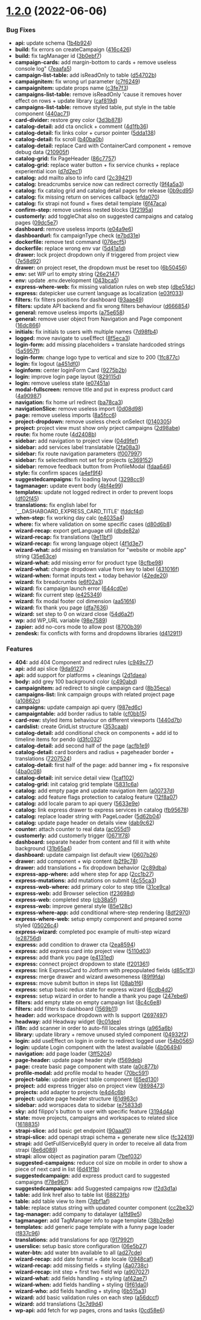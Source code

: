 # [1.2.0](https://github.com/AppQuality/unguess-react/compare/v1.0.0...1.2.0) (2022-06-06)


### Bug Fixes

* **api:** update schema ([1b4b924](https://github.com/AppQuality/unguess-react/commit/1b4b9246c35f709c9aefe79178a1730ca078a0e5))
* **build:** fix errors on createCampaign ([416c426](https://github.com/AppQuality/unguess-react/commit/416c426cbbc5d80baf6bef9699e70cbbf46a3bf1))
* **build:** fix tagManager id ([3b0ebf7](https://github.com/AppQuality/unguess-react/commit/3b0ebf741df52654c5552d6050feccc4cd790c50))
* **campaign-cards:** add margin-bottom to cards + remove useless console log" ([7eaafa5](https://github.com/AppQuality/unguess-react/commit/7eaafa58101b56fbbfd2b7ae4351d1267f7aa2df))
* **campaign-list-table:** add isReadOnly to table ([d54702b](https://github.com/AppQuality/unguess-react/commit/d54702b96712cb850e58a737772be586ac6c338e))
* **campaignitem:** fix wrong url parameter ([c7f6249](https://github.com/AppQuality/unguess-react/commit/c7f62495fa6fb59c4724c9890ec515d16beaa377))
* **campaignitem:** update props name ([c3fe7f3](https://github.com/AppQuality/unguess-react/commit/c3fe7f32545249e06f8b4ebdaeaf39baf1e380e0))
* **campaigns-list-table:** remove isReadOnly 'cause it removes hover effect on rows + update library ([caf819d](https://github.com/AppQuality/unguess-react/commit/caf819d17e13dbc35014b30c623f4e7a043cb479))
* **campaigns-list-table:** remove styled table, put style in the table component ([440ac71](https://github.com/AppQuality/unguess-react/commit/440ac718afde27e14af3dc6f78b27d557e6550a5))
* **card-divider:** restore grey color ([3d3b878](https://github.com/AppQuality/unguess-react/commit/3d3b878c3c478a8b5594e4e8af38b6446b211b52))
* **catalog-detail:** add cta onclick + comment ([4d1fb36](https://github.com/AppQuality/unguess-react/commit/4d1fb368b38222c50640697588d6225f51900d1f))
* **catalog-detail:** fix links color + cursor pointer ([5dda138](https://github.com/AppQuality/unguess-react/commit/5dda13830bbdbbdbaecdc3563116a12f80ee460a))
* **catalog-detail:** fix scroll ([b40ba0b](https://github.com/AppQuality/unguess-react/commit/b40ba0bd8b92377f04f437453b720d5f07348a52))
* **catalog-detail:** replace Card with ContainerCard component + remove debug data ([210905f](https://github.com/AppQuality/unguess-react/commit/210905f57f9dc56042b12c90c9b73fa1ffc306ec))
* **catalog-grid:** fix PageHeader ([86c7757](https://github.com/AppQuality/unguess-react/commit/86c77570effd7586a0cae9588c6b432f85f6b33e))
* **catalog-grid:** replace water button + fix service chunks + replace experiential icon ([d7d2ec1](https://github.com/AppQuality/unguess-react/commit/d7d2ec1a67131dd5d98512c6f912ab675a8e04da))
* **catalog:** add mailto also to info card ([2c39421](https://github.com/AppQuality/unguess-react/commit/2c39421982587a973dc771b09b43bb73d4d9c97c))
* **catalog:** breadcrumbs service now can redirect correctly ([9f4a5a3](https://github.com/AppQuality/unguess-react/commit/9f4a5a3f3432dfd850d0359b24da8be066b08412))
* **catalog:** fix catalog grid and catalog detail pages for release ([0b9cd95](https://github.com/AppQuality/unguess-react/commit/0b9cd958f72c7c06ccd1b613383210336ab472f7))
* **catalog:** fix missing return on services callback ([efda070](https://github.com/AppQuality/unguess-react/commit/efda0708d2bebc167cb09dd82fa8438c69ed5255))
* **catalog:** fix strapi not found + fixes detail template ([6f47aca](https://github.com/AppQuality/unguess-react/commit/6f47aca4c03ad4da5930189b1a83e077c34be421))
* **confirm-step:** remove useless nested blocks ([3f2195a](https://github.com/AppQuality/unguess-react/commit/3f2195a2017b064ad37da3589b4a3ac82befcbe9))
* **customerly:** add toggleChat also on suggested campaigns and catalog pages ([09dc5e7](https://github.com/AppQuality/unguess-react/commit/09dc5e7dde5965d6e52e52dd4ebc5659e0efd1fd))
* **dashboard:** remove useless imports ([e04a9e6](https://github.com/AppQuality/unguess-react/commit/e04a9e68875624ea0a8fe19c4ba1aa3cc71269cf))
* **dashboardurl:** fix campaignType check ([e7bd31e](https://github.com/AppQuality/unguess-react/commit/e7bd31ef8910f229b749faea2d0803b48396c91d))
* **dockerfile:** remove test command ([076ecf5](https://github.com/AppQuality/unguess-react/commit/076ecf5897503e1c834f3ffa8bc898b0c01dc8d1))
* **dockerfile:** replace wrong env var ([5d41a1d](https://github.com/AppQuality/unguess-react/commit/5d41a1db6805f2810881b0c9a678971cf5dec1e9))
* **drawer:** lock project dropdown only if triggered from project view ([7e58d92](https://github.com/AppQuality/unguess-react/commit/7e58d9271fac5de696bb4cea328055cbaa3a4c74))
* **drawer:** on project reset, the dropdown must be reset too ([6b50456](https://github.com/AppQuality/unguess-react/commit/6b5045669f36a941366fc0d82ccecb4132f1ea57))
* **env:** set WP url to empty string ([26e2147](https://github.com/AppQuality/unguess-react/commit/26e2147dab675550c174f9ede2a34d68ff93fc4b))
* **env:** update .env.development ([043bca5](https://github.com/AppQuality/unguess-react/commit/043bca55ff7bef801c55438857634e0a0effb216))
* **express-where-web:** fix missing validation rules on web step ([dbe51dc](https://github.com/AppQuality/unguess-react/commit/dbe51dcb0b1ee152c526e7ea634be0ad4171980d))
* **express:** datepicker use current language as localization ([e03f033](https://github.com/AppQuality/unguess-react/commit/e03f0333f63072ee468d73daa6c70877a78b1223))
* **filters:** fix filters positions for dashboard ([93aae49](https://github.com/AppQuality/unguess-react/commit/93aae49d09c7af7d5aa97f4e14c9e758189e2f8b))
* **filters:** update API backend and fix wrong filters behaviour ([d666854](https://github.com/AppQuality/unguess-react/commit/d66685490adaa8ac5971c4010dd1a2f5f4ee7bd7))
* **general:** remove useless imports ([a75e658](https://github.com/AppQuality/unguess-react/commit/a75e65812615f9fb1fe408a3729562540e2b698a))
* **general:** remove user object from Navigation and Page component ([16dc866](https://github.com/AppQuality/unguess-react/commit/16dc8669f928daed4f2648e005a419711e9e93fa))
* **initials:** fix initials to users with multiple names ([7d98fb4](https://github.com/AppQuality/unguess-react/commit/7d98fb4b97fbce5f8f291250c0581934aeb4d8ed))
* **logged:** move navigate to useEffect ([8f5eca3](https://github.com/AppQuality/unguess-react/commit/8f5eca3e1d5d6210091046ec393875982e0e2561))
* **login-form:** add missing placeholders + translate hardcoded strings ([5a5957f](https://github.com/AppQuality/unguess-react/commit/5a5957f91b77e982e444c67d21ed4707059b5e7a))
* **login-form:** change logo type to vertical and size to 200 ([1fc877c](https://github.com/AppQuality/unguess-react/commit/1fc877c1aacff761bb7986f8d0e899b0ee896d5d))
* **login:** fix logout ([a451df0](https://github.com/AppQuality/unguess-react/commit/a451df055f03957e82f91e91ed4784a5e82ea17b))
* **loginform:** center loginForm Card ([9275b2b](https://github.com/AppQuality/unguess-react/commit/9275b2ba1a63144fb4bd238106a2cac54365dc1d))
* **login:** improve login page layout ([829115d](https://github.com/AppQuality/unguess-react/commit/829115d3fec1d0c7a0873fd970dc422c3e759763))
* **login:** remove useless state ([e07451a](https://github.com/AppQuality/unguess-react/commit/e07451a27d7da9c55f6b23b16b1c104a8f69efd5))
* **modal-fullscreen:** remove title and put in express product card ([4a90987](https://github.com/AppQuality/unguess-react/commit/4a909874a576b995e8dc9c02f43298939b8fc6f2))
* **navigation:** fix home url redirect ([ba78ca3](https://github.com/AppQuality/unguess-react/commit/ba78ca333ddf57d70ba2368be03bed9e1a59df0d))
* **navigationSlice:** remove useless import ([0d08d98](https://github.com/AppQuality/unguess-react/commit/0d08d987fda1a25cdd7718c29a3814566f250337))
* **page:** remove useless imports ([8a5fcc6](https://github.com/AppQuality/unguess-react/commit/8a5fcc60311e1970404d670db591330f0dfb7a64))
* **project-dropdown:** remove useless check onSelect ([0140305](https://github.com/AppQuality/unguess-react/commit/0140305444393c855f183b1fef40e08d5f914678))
* **project:** project view must show only prject campaigns ([2d98abe](https://github.com/AppQuality/unguess-react/commit/2d98abe0e27c0a9b84752c72781c73863163cb0f))
* **route:** fix home route ([4d2408b](https://github.com/AppQuality/unguess-react/commit/4d2408bc3f04c038121d35cd0196314ff499d664))
* **sidebar:** add navigation to project view ([04d9fef](https://github.com/AppQuality/unguess-react/commit/04d9fef0e40e5275a3bafc31daa86d9a94b40471))
* **sidebar:** add services label translatable ([2fa08a3](https://github.com/AppQuality/unguess-react/commit/2fa08a3af25c00e24fc0640b48e02d464be13d5f))
* **sidebar:** fix route navigation parameters ([f007997](https://github.com/AppQuality/unguess-react/commit/f007997488776b092723ad1bb710ca32cbd4e71a))
* **sidebar:** fix selectedItem not set for projects ([c369152](https://github.com/AppQuality/unguess-react/commit/c36915253775019ec4850efee6a4a9aa0e751230))
* **sidebar:** remove feedback button from ProfileModal ([fdaa646](https://github.com/AppQuality/unguess-react/commit/fdaa646271ee439c84f9c25a095313338e0cb4c8))
* **style:** fix confirm spaces ([a4ef9f4](https://github.com/AppQuality/unguess-react/commit/a4ef9f49558a93addfa5afbab8922ef99e227ede))
* **suggestedcampaigns:** fix loading layout ([3298cc9](https://github.com/AppQuality/unguess-react/commit/3298cc94372f12acd6d3c8246b7e63d1b17d9be7))
* **tagmanager:** update event body ([4bf4e99](https://github.com/AppQuality/unguess-react/commit/4bf4e99b4e70e5c74089ab3fc1dd7ebab27cec2e))
* **templates:** update not logged redirect in order to prevent loops ([df02f45](https://github.com/AppQuality/unguess-react/commit/df02f45ef19abe5cb697776d9dc2f6be0091c1ac))
* **translations:** fix english label for '__DASHABOARD_EXPRESS_CARD_TITLE' ([fddcf4d](https://github.com/AppQuality/unguess-react/commit/fddcf4db52d4f9d080887f83bee7ebdf3bb65aaf))
* **when-step:** fix working day calc ([e4035a4](https://github.com/AppQuality/unguess-react/commit/e4035a40c5fe80c6266f6ab2601b9934375be798))
* **where:** fix where validation on some specific cases ([d80d6b8](https://github.com/AppQuality/unguess-react/commit/d80d6b848d150ec7eb66000eceb5e8e5d7fd7551))
* **wizard-recap:** export getLanguage util ([dbde82a](https://github.com/AppQuality/unguess-react/commit/dbde82aafebc4771bedaa263ae81e67b475a2ed9))
* **wizard-recap:** fix translations ([9e11bf1](https://github.com/AppQuality/unguess-react/commit/9e11bf151b420c6cef2612bd4a9c5491673044e9))
* **wizard-recap:** fix wrong language object ([4f1d3e7](https://github.com/AppQuality/unguess-react/commit/4f1d3e710cb4aac5064a88ee5e916a81a438d6f1))
* **wizard-what:** add missing en translation for "website or mobile app" string ([35e63ce](https://github.com/AppQuality/unguess-react/commit/35e63ce2100954c11f7adb16be68836d365281e6))
* **wizard-what:** add missing error for product type ([8cfbe98](https://github.com/AppQuality/unguess-react/commit/8cfbe98afb83e5ee7c97c9be1d316b55fe732961))
* **wizard-what:** change dropdown value from key to label ([431016f](https://github.com/AppQuality/unguess-react/commit/431016fcf3a27aaf872c9f17be187d5655ac1491))
* **wizard-when:** format inputs text + today behavior ([42ede20](https://github.com/AppQuality/unguess-react/commit/42ede2012d906f8870d496631e50014fbfb586d7))
* **wizard:** fix breadcrumbs ([e6f02a3](https://github.com/AppQuality/unguess-react/commit/e6f02a3e783dc36f8d8687f108c345aed1e66c36))
* **wizard:** fix campaign launch error ([644cd0e](https://github.com/AppQuality/unguess-react/commit/644cd0e2195597ee2688bda519cabfe64bbb1b23))
* **wizard:** fix current step ([e425349](https://github.com/AppQuality/unguess-react/commit/e42534946065019cf2e72b58659a4e0567eeccc6))
* **wizard:** fix modal footer col dimension ([aa516f4](https://github.com/AppQuality/unguess-react/commit/aa516f4945863340759c8b2e10e958a06d3df3a0))
* **wizard:** fix thank you page ([dfa7636](https://github.com/AppQuality/unguess-react/commit/dfa76364c0c36458cac552ba1d495c1391a76781))
* **wizard:** set step to 0 on wizard close ([54d6a2f](https://github.com/AppQuality/unguess-react/commit/54d6a2f2cba9bb8ebdcb382d79eecdbaa5b7e24e))
* **wp:** add WP_URL variable ([98e7589](https://github.com/AppQuality/unguess-react/commit/98e758966ba9ac92fa18907b3a9259a4eee66d7b))
* **zapier:** add no-cors mode to allow post ([8700b39](https://github.com/AppQuality/unguess-react/commit/8700b396f120c84d392100a78e6634e6afb3e42c))
* **zendesk:** fix conficts with forms and dropdowns libraries ([d412911](https://github.com/AppQuality/unguess-react/commit/d412911125bfceb5930656ad06bca8c5b49f3593))


### Features

* **404:** add 404 Component and redirect rules ([c949c77](https://github.com/AppQuality/unguess-react/commit/c949c7709032b8edd43286d73622342b6c1570e2))
* **api:** add api slice ([9da9127](https://github.com/AppQuality/unguess-react/commit/9da9127eb532ccd0e07153aa5c392218055bf499))
* **api:** add support for platforms + cleanings ([2d1daea](https://github.com/AppQuality/unguess-react/commit/2d1daeaf727c7df489ee9253c9faa34c6e21b389))
* **body:** add grey 100 background color ([c490abd](https://github.com/AppQuality/unguess-react/commit/c490abdac3c6540fb472a3a44aafe05b5c41028d))
* **campaignitem:** ad redirect to single campaign card ([8b35eca](https://github.com/AppQuality/unguess-react/commit/8b35ecabcda24b83a7addadd362195b06d3deb05))
* **campaigns-list:** link campaign groups with related project page ([a10862c](https://github.com/AppQuality/unguess-react/commit/a10862cb0a624df84fb8dd2dc643a59eb039df18))
* **campaigns:** update campaign api query ([987ed6c](https://github.com/AppQuality/unguess-react/commit/987ed6c269d99f49aba9d598c576bec06afa8baa))
* **campaigntable:** add border radius to table ([cf0bb15](https://github.com/AppQuality/unguess-react/commit/cf0bb151e1c1e43e07868a9514668abaadaf5a48))
* **card-row:** styled items behaviour on different viewports ([1440d7b](https://github.com/AppQuality/unguess-react/commit/1440d7be6ca2dc88253269f99482bce704675415))
* **cardslist:** create GridList structure ([353caab](https://github.com/AppQuality/unguess-react/commit/353caab4220cf68cb77ae88be16c64d1800cfc1c))
* **catalog-detail:** add conditional check on components + add id to timeline items for pendo ([d3fc032](https://github.com/AppQuality/unguess-react/commit/d3fc032b0873ad663c4bf04b3583a79fc06e78fd))
* **catalog-detail:** add second half of the page ([acfb1e9](https://github.com/AppQuality/unguess-react/commit/acfb1e9e4a4f2158bd2a9a7453a5dda1dc8e6de3))
* **catalog-detail:** card borders and radius + pageheader border + translations ([7207524](https://github.com/AppQuality/unguess-react/commit/72075247f8848773ca28077da998e087781956d9))
* **catalog-detail:** first half of the page: add banner img + fix responsive ([4ba0c08](https://github.com/AppQuality/unguess-react/commit/4ba0c089dfa350c358fa81d6319c726359102350))
* **catalog-detail:** init service detail view ([1caf102](https://github.com/AppQuality/unguess-react/commit/1caf102c2a22c141fa1c669a81b4b89346528caa))
* **catalog-grid:** init catalog grid template ([5831c6a](https://github.com/AppQuality/unguess-react/commit/5831c6ade024a4003204af4a0a01676a7775f7dc))
* **catalog:** add empty page and update navigation item ([a00737d](https://github.com/AppQuality/unguess-react/commit/a00737d6a73f838472dbef8da89637251283cec9))
* **catalog:** add feature flags protection to catalog feature ([12f8a07](https://github.com/AppQuality/unguess-react/commit/12f8a07aaae0ee6b516055e8fa00f7bd55863002))
* **catalog:** add locale param to  api query ([5633e9e](https://github.com/AppQuality/unguess-react/commit/5633e9e60b1f4f5fec3172bf29f8f93aa01dfc6d))
* **catalog:** link express drawer to express services in catalog ([fb95678](https://github.com/AppQuality/unguess-react/commit/fb956782efec33baf8aa9316bccecca569d56c1f))
* **catalog:** replace loader string with PageLoader ([5d62b04](https://github.com/AppQuality/unguess-react/commit/5d62b04255418d86e124875c72e458e7133e5ec0))
* **catalog:** update page header on details view ([dab9c62](https://github.com/AppQuality/unguess-react/commit/dab9c6201df48dca74856c49138d2d8411868e93))
* **counter:** attach counter to real data ([ac055d1](https://github.com/AppQuality/unguess-react/commit/ac055d14aa0891f61e4971c24de6117812f52a53))
* **customerly:** add customerly trigger ([0671f78](https://github.com/AppQuality/unguess-react/commit/0671f78b04c1f960f12ddbebb737757417c60162))
* **dashboard:** separate header from content and fill it with white background ([31b65a4](https://github.com/AppQuality/unguess-react/commit/31b65a45e4173fa1a98626ec5d0a3aacdd75c6c3))
* **dashboard:** update campaign list default view ([0607b26](https://github.com/AppQuality/unguess-react/commit/0607b260e50a971fc1ccea3b6d7347280116b45f))
* **drawer:** add component + wip content ([b2f9c78](https://github.com/AppQuality/unguess-react/commit/b2f9c786f0e3f6a3212515dac052d392dc6dc661))
* **drawer:** add translations + fix dropdown behavior ([2c89dba](https://github.com/AppQuality/unguess-react/commit/2c89dba86ef8806acd5371f9c7f2e34f6a94aef2))
* **express-app-where:** add where step for app ([2cc1b27](https://github.com/AppQuality/unguess-react/commit/2cc1b27f8f85b0d91a591973870d03ba1edf5e16))
* **express-mutations:** add mutations on submit ([4c55ca3](https://github.com/AppQuality/unguess-react/commit/4c55ca3ab9e579ab4256f383ae2a14694e6f8fd3))
* **express-web-where:** add primary color to step title ([31ce9ca](https://github.com/AppQuality/unguess-react/commit/31ce9ca3b236476ff17c0260d1099e7f5d91006f))
* **express-web:** add Browser selection ([f23698d](https://github.com/AppQuality/unguess-react/commit/f23698d40f0a3866b31bce7b18880699c9a61643))
* **express-web:** completed step ([cb38a5f](https://github.com/AppQuality/unguess-react/commit/cb38a5f350fd36519227ad3b736e292eba2c9397))
* **express-web:** improve general style ([85e128c](https://github.com/AppQuality/unguess-react/commit/85e128c6d9ddeafa718b6d4536ae5e4e92ac0f79))
* **express-where-app:** add conditional where-step rendering ([8df2970](https://github.com/AppQuality/unguess-react/commit/8df297082304ceb7b8c176d098db83e0e3cb3039))
* **express-where-web:** setup empty component and prepared some styled ([05026c4](https://github.com/AppQuality/unguess-react/commit/05026c43e10b8acac5bd00b190cf508dab7baf51))
* **express-wizard:** completed poc example of multi-step wizard ([e28756d](https://github.com/AppQuality/unguess-react/commit/e28756d50928a5eac006c2ba9e25869bd0eff436))
* **express:** add condition to drawer cta ([2ea8594](https://github.com/AppQuality/unguess-react/commit/2ea859453a8eedd53ca5090b5928f601f496941b))
* **express:** add express card into project view ([5110d03](https://github.com/AppQuality/unguess-react/commit/5110d037268580564c03c1e5b66a651404655454))
* **express:** add thank you page ([e4131ed](https://github.com/AppQuality/unguess-react/commit/e4131ed42d63a176f2186d078cbe6b6cf321cf3d))
* **express:** connect project dropdown to state ([f201361](https://github.com/AppQuality/unguess-react/commit/f201361ca18a2293be99402380ec87377568d347))
* **express:** link ExpressCard to Jotform with prepopulated fields ([d85c1f3](https://github.com/AppQuality/unguess-react/commit/d85c1f38fa388db2d23f69819e3c8b6092a41b92))
* **express:** merge drawer and wizard awesomeness ([89f9fda](https://github.com/AppQuality/unguess-react/commit/89f9fda68d399c4279c27700f9c18628e089cc2d))
* **express:** move submit button in steps list ([08ab1f6](https://github.com/AppQuality/unguess-react/commit/08ab1f6fbc8b1f17ca386b59c018f002ea2cf115))
* **express:** setup basic redux state for express wizard ([6cdb4d2](https://github.com/AppQuality/unguess-react/commit/6cdb4d27a77a18ed9b95de39ab1b7e85a74bf4e5))
* **express:** setup wizard in order to handle a thank you page ([247ebe6](https://github.com/AppQuality/unguess-react/commit/247ebe69c03fa7bee5f7f608ed553c4699ce5a17))
* **filters:** add empty state on empty campaign list ([8c4c6e8](https://github.com/AppQuality/unguess-react/commit/8c4c6e8e31c66dd89f91ac974bfa53c19ed67487))
* **filters:** add filters to dashboard ([1569b11](https://github.com/AppQuality/unguess-react/commit/1569b11f0c12cd7435c258e00d8fec5b4d9b0a8d))
* **header:** add workspace dropdown with ls support ([2697497](https://github.com/AppQuality/unguess-react/commit/2697497d83e37d0c6f7caa4feee4bc273da40876))
* **headway:** add Headway widget ([9c01dee](https://github.com/AppQuality/unguess-react/commit/9c01dee2a5f80d47983ed381c2c670fb900d32dd))
* **i18n:** add scanner in order to auto-fill locales strings ([a965a6b](https://github.com/AppQuality/unguess-react/commit/a965a6b11303e04b43bce791081e53f5d7ec0158))
* **library:** update library + remove unused styled component ([04932f2](https://github.com/AppQuality/unguess-react/commit/04932f2ba34db7f087bd7fc33451b17353c3c0fc))
* **login:** add useEffect on login in order to redirect logged user ([54b0565](https://github.com/AppQuality/unguess-react/commit/54b0565b00b5941b4343477856346de6285f2398))
* **login:** update Login component with the latest available ([4b06494](https://github.com/AppQuality/unguess-react/commit/4b064949a8d725fa1b59f14f26d5ee9421a78f9e))
* **navigation:** add page loader ([3ff5204](https://github.com/AppQuality/unguess-react/commit/3ff5204989082acd62a56f463ea3dd0442e08ff1))
* **page-header:** update page header style ([f569deb](https://github.com/AppQuality/unguess-react/commit/f569debecf799d9d2a66d8a65e233405bd093ef8))
* **page:** create basic page component with state ([a0c877b](https://github.com/AppQuality/unguess-react/commit/a0c877b1554b0cbc1c58b298e060ab07d20ad981))
* **profile-modal:** add profile modal to header ([70bc591](https://github.com/AppQuality/unguess-react/commit/70bc591c83bc9a8a5d667fb32e656d0f4de6b0fe))
* **project-table:** update project table component ([65ed130](https://github.com/AppQuality/unguess-react/commit/65ed130f62893e42b80f1aa4c735deefb4ee0396))
* **project:** add express trigger also on project view ([9898473](https://github.com/AppQuality/unguess-react/commit/9898473935fb3356bc5d0c2ef37523140af3e8f8))
* **projects:** add adapter to projects ([e4d4c6b](https://github.com/AppQuality/unguess-react/commit/e4d4c6b058041367004ecff5c32472a0f5a810d4))
* **project:** update page header structure ([61d963c](https://github.com/AppQuality/unguess-react/commit/61d963c5f3762f5404761cf9f4dfccebb9163d3b))
* **sidebar:** add worspaces data to sidebar ([e75833d](https://github.com/AppQuality/unguess-react/commit/e75833da682ad1de0f5049fb87f05f8310f42a7b))
* **sky:** add filippo's button to user with specific feature ([3194d4a](https://github.com/AppQuality/unguess-react/commit/3194d4a99856d244429c589a54d14944188f30f9))
* **state:** move projects, campaigns and workspaces to related slice ([1618835](https://github.com/AppQuality/unguess-react/commit/16188358e31260da2ee843a173f95b476faafec1))
* **strapi-slice:** add basic get endpoint ([90aaaf0](https://github.com/AppQuality/unguess-react/commit/90aaaf05ed0593f46df4e46d01ed760243b64ea5))
* **strapi-slice:** add openapi strapi schema + generate new slice ([fc32419](https://github.com/AppQuality/unguess-react/commit/fc32419295811383d88a6362b27d790171ccaf49))
* **strapi:** add GetFullServiceById query in order to receive all data from strapi ([8e6d089](https://github.com/AppQuality/unguess-react/commit/8e6d089afd7579ebdf6a2e23d418a9cb7748a4f3))
* **strapi:** allow object as pagination param ([7bef032](https://github.com/AppQuality/unguess-react/commit/7bef0327f264c06831d9ffcbe95bee9cd9b2a2a2))
* **suggested-campaigns:** reduce col size on mobile in order to show a piece of next card in list ([6d41f1b](https://github.com/AppQuality/unguess-react/commit/6d41f1beaecc13ac1d8c4fc7e0fa5a58a4afba7e))
* **suggestedcampaign:** add express product card to suggested campaigns ([f78e967](https://github.com/AppQuality/unguess-react/commit/f78e9674bb89fce955300643b62fe064c8b08bc7))
* **suggestedcampaigns:** add Suggested campaigns row ([f2d3d1a](https://github.com/AppQuality/unguess-react/commit/f2d3d1a6eb51dc86841c1191f9ac58b6e68866a7))
* **table:** add link href also to table list ([68823fb](https://github.com/AppQuality/unguess-react/commit/68823fb9ffc2164990bce40dd6c943472a9c79c9))
* **table:** add table view to item ([7dbf1af](https://github.com/AppQuality/unguess-react/commit/7dbf1afb7fcccc249742c1de3ff8fb4fa2ebbd16))
* **table:** replace status string with updated counter component ([cc2be32](https://github.com/AppQuality/unguess-react/commit/cc2be32363b271c79c1b05f2349328c8edba3566))
* **tag-manager:** add company to datalayer ([a1fd9e5](https://github.com/AppQuality/unguess-react/commit/a1fd9e59b3f9ce1c3e9c3cb2b215699eaa4b5a3f))
* **tagmanager:** add TagManager info to page template ([38b2e8e](https://github.com/AppQuality/unguess-react/commit/38b2e8e7f3c5d8410d33cbb45b6ce705011ae3b1))
* **templates:** add generic page template with a funny page loader ([f837c96](https://github.com/AppQuality/unguess-react/commit/f837c9639c1f9268bef45e57a74741016f95f789))
* **translations:** add translations for app ([917992f](https://github.com/AppQuality/unguess-react/commit/917992f43c46935eed1ac4a695b681ed97aabb84))
* **userslice:** setup basic store configuration ([06e5b27](https://github.com/AppQuality/unguess-react/commit/06e5b27e013f03f32354d8649b0d56b6830c1ea3))
* **water-btn:** add water btn available to all ([ad27cde](https://github.com/AppQuality/unguess-react/commit/ad27cde549c838a4d57af875422a725a0a1573af))
* **wizard-recap:** add date format + date locale ([0948caf](https://github.com/AppQuality/unguess-react/commit/0948caf0b8c17d873ed39bfc89e349d9f3781878))
* **wizard-recap:** add missing fields + styling ([4a0738c](https://github.com/AppQuality/unguess-react/commit/4a0738c580a20fab383813beb60674316cccbf2d))
* **wizard-recap:** init step + first two field wip ([a907027](https://github.com/AppQuality/unguess-react/commit/a907027bb1c9f4ebddb0b11ace0fd8575acb8a85))
* **wizard-what:** add fields handling + styling ([af42ae7](https://github.com/AppQuality/unguess-react/commit/af42ae7d1903c0ca56608d1b1dbbd3069d7cdf31))
* **wizard-when:** add fields handling + styling ([9f61da0](https://github.com/AppQuality/unguess-react/commit/9f61da04d944bc6d27df0a4e64521ea9b3b16659))
* **wizard-who:** add fields handling + styling ([6b515a3](https://github.com/AppQuality/unguess-react/commit/6b515a36b87577bd3ff4aa1fcbd43e64e8dc60b1))
* **wizard:** add basic validation rules on each step ([a56dccf](https://github.com/AppQuality/unguess-react/commit/a56dccf492f12955e9ad3dc23bb60de364b3d7fe))
* **wizard:** add translations ([3c7d9d4](https://github.com/AppQuality/unguess-react/commit/3c7d9d44ad58e61c0c999ca23a763eadaba4db0a))
* **wp-api:** add fetch for wp pages, crons and tasks ([0cd58e6](https://github.com/AppQuality/unguess-react/commit/0cd58e681f8d71b6ce13efc8e53a942acb4a9b8a))



